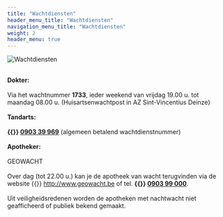 ```yaml
---
title: "Wachtdiensten"
header_menu_title: "Wachtdiensten"
navigation_menu_title: "Wachtdiensten"
weight: 2
header_menu: true
---
```


![Wachtdiensten](images/wachtdiensten.jpg)

<br>
<b>Dokter:</b><br>
<br>
Via het wachtnummer <b>1733</b>, ieder weekend van vrijdag 19.00 u. tot maandag 08.00 u. (Huisartsenwachtpost in AZ Sint-Vincentius Deinze)<br>
<br>
<b>Tandarts:</b><br>
<br>
<b>{{<icon class="fa fa-phone">}}&nbsp;<a href="tel:090339969">0903 39 969</a></b> (algemeen betalend wachtdienstnummer)<br>
<br>
<b>Apotheker:</b><br>
<br>
GEOWACHT<br>
<br>
Over dag (tot 22.00 u.) kan je de apotheek van wacht terugvinden via de website {{<icon class="fa fa-external-link">}}&nbsp;<a href="http://www.geowacht.be" taeget=_blank>http://www.geowacht.be</a> of tel. <b>{{<icon class="fa fa-phone">}}&nbsp;<a href="tel:090399000">0903 99 000</a></b>.<br>
<br>
Uit veiligheidsredenen worden de apotheken met nachtwacht niet geafficheerd of publiek bekend gemaakt.<br>
<br>
<br>
<br>


